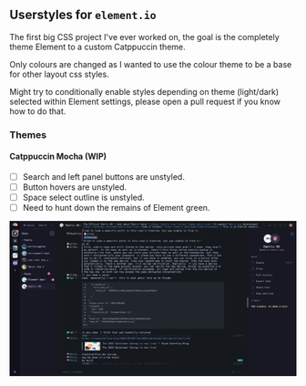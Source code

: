 ## Userstyles for `element.io`

The first big CSS project I've ever worked on, the goal is the completely theme Element to a custom Catppuccin theme.

Only colours are changed as I wanted to use the colour theme to be a base for other layout css styles.

Might try to conditionally enable styles depending on theme (light/dark) selected within Element settings, please open a pull request if you know how to do that.

### Themes

#### Catppuccin Mocha (WIP)

- [ ] Search and left panel buttons are unstyled.
- [ ] Button hovers are unstyled.
- [ ] Space select outline is unstyled.
- [ ] Need to hunt down the remains of Element green.

![](./assets/catppuccin-mocha.png)
